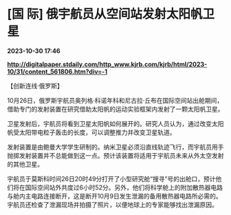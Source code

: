 # [国 际] 俄宇航员从空间站发射太阳帆卫星

**2023-10-30 17:46**

**http://digitalpaper.stdaily.com/http_www.kjrb.com/kjrb/html/2023-10/31/content_561806.htm?div=-1**

 【创新连线·俄罗斯】

 10月26日，俄罗斯宇航员奥列格·科诺年科和尼古拉·丘布在国际空间站出舱期间，借助专门的发射装置在研究借助太阳帆的运动实验框架内发射了一颗太阳帆卫星。

 卫星发射后，宇航员将看到卫星太阳帆如何展开的。研究人员认为，通过改变太阳帆受太阳带电粒子轰击的长度，可以调整推力并改变卫星轨道。

 发射装置是由鲍曼大学学生研制的。纳米卫星必须沿直线轨迹飞行，而宇航员用手抛掷发射装置并不总能做到这一点。预计该装置将适用于宇航员未来从外太空发射的其他卫星。

 宇航员于莫斯科时间26日20时49分打开了小型研究舱“搜寻”号的出舱口，预计他们将在国际空间站外共度过6小时52分。另外，他们将科学舱上的附加散热器电路与舱内主电路连接断开，这是断开10月9日发生泄漏的备用散热器电路所必需的。宇航员还检查了泄漏现场并拍摄了照片，以便地球上的专家能够找出泄漏原因。